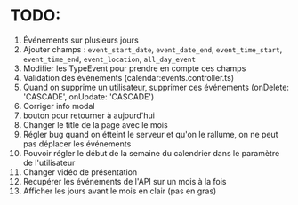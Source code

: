 # TODO:

1. Événements sur plusieurs jours
1. Ajouter champs : `event_start_date`, `event_date_end`, `event_time_start`, `event_time_end`, `event_location`, `all_day_event`
1. Modifier les TypeEvent pour prendre en compte ces champs
1. Validation des événements (calendar:events.controller.ts)
1. Quand on supprime un utilisateur, supprimer ces événements (onDelete: 'CASCADE', onUpdate: 'CASCADE')
1. Corriger info modal
1. bouton pour retourner à aujourd'hui
1. Changer le title de la page avec le mois
1. Régler bug quand on étteint le serveur et qu'on le rallume, on ne peut pas déplacer les événements
1. Pouvoir régler le début de la semaine du calendrier dans le paramètre de l'utilisateur
1. Changer vidéo de présentation
1. Recupérer les événements de l'API sur un mois à la fois
1. Afficher les jours avant le mois en clair (pas en gras)
